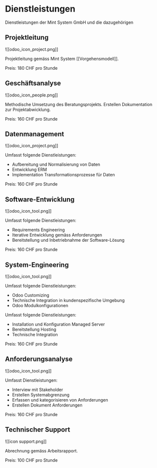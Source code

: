 # Dienstleistungen

Dienstleistungen der Mint System GmbH und die dazugehörigen

## Projektleitung

![[odoo_icon_project.png]]

Projektleitung gemäss Mint System [[Vorgehensmodell]].

Preis: 180 CHF pro Stunde

## Geschäftsanalyse

![[odoo_icon_people.png]] 

Methodische Umsetzung des Beratungsprojekts. Erstellen Dokumentation zur Projektabwicklung.

Preis: 160 CHF pro Stunde

## Datenmanagement

![[odoo_icon_project.png]]

Umfasst folgende Dienstleistungen:
- Aufbereitung und Normalisierung von Daten 
- Entwicklung ERM
- Implementation Transformationsprozesse für Daten

Preis: 160 CHF pro Stunde

## Software-Entwicklung

![[odoo_icon_tool.png]]

Umfasst folgende Dienstleistungen:
- Requirements Engineering
- Iterative Entwicklung gemäss Anforderungen
- Bereitstellung und Inbetriebnahme der Software-Lösung

Preis: 160 CHF pro Stunde

## System-Engineering

![[odoo_icon_tool.png]]

Umfasst folgende Dienstleistungen:
- Odoo Customizing
- Technische Integration in kundenspezifische Umgebung
- Odoo Modulkonfigurationen

Umfasst folgende Dienstleistungen:
- Installation und Konfiguration Managed Server
- Bereitstellung Hosting
- Technische Integration

Preis: 160 CHF pro Stunde

## Anforderungsanalyse

![[odoo_icon_tool.png]]

Umfasst Dienstleistungen:
- Interview mit Stakeholder
- Erstellen Systemabgrenzung
- Erfassen und kategorisieren von Anforderungen
- Erstellen Dokument Anforderungen

Preis: 160 CHF pro Stunde

## Technischer Support

![[icon support.png]]

Abrechnung gemäss Arbeitsrapport.

Preis: 100 CHF pro Stunde